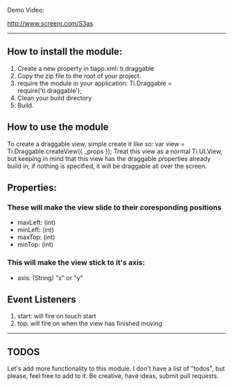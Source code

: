 Demo Video:

http://www.screenr.com/S3as

---

## How to install the module:

1. Create a new property in tiapp.xml:
    <module version="1.0" platform="iphone">ti.draggable</module>
2. Copy the zip file to the root of your project.
3. require the module in your application:
    Ti.Draggable = require('ti.draggable');
4. Clean your build directory
5. Build.

## How to use the module
To create a draggable view, simple create it like so:
    var view = Ti.Draggable.createView({ _props });
Treat this view as a normal Ti.UI.View, but keeping in mind that this view has the draggable properties already build in; if nothing is specified, it will be draggable all over the screen.

## Properties:

### These will make the view slide to their coresponding positions

* maxLeft: (int)
* minLeft: (int)
* maxTop: (int)
* minTop: (int)

### This will make the view stick to it's axis:

* axis: (String) "x" or "y"

## Event Listeners

1. start: will fire on touch start
2. top: will fire on when the view has finished moving

---

## TODOS
Let's add more functionality to this module. I don't have a list of "todos", but please, feel free to add to it. Be creative, have ideas, submit pull requests.
